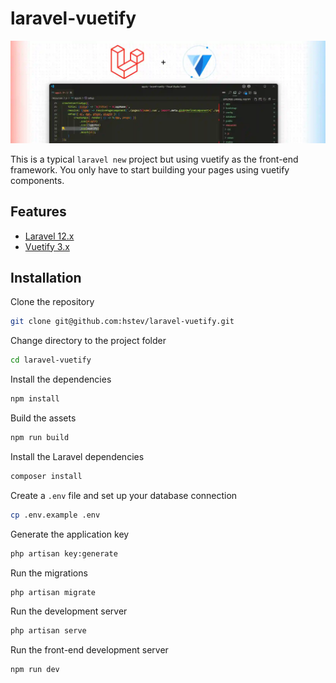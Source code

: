 # laravel-vuetify

![cover](./public/gh-cover.webp)

This is a typical `laravel new` project but using vuetify as the front-end framework. You only have to start building your pages using vuetify components.

## Features
- [Laravel 12.x](https://laravel.com)
- [Vuetify 3.x](https://vuetifyjs.com)

## Installation
Clone the repository
```bash
git clone git@github.com:hstev/laravel-vuetify.git
```
Change directory to the project folder
```bash
cd laravel-vuetify
```
Install the dependencies
```bash
npm install
```
Build the assets
```bash
npm run build
```
Install the Laravel dependencies
```bash
composer install
```
Create a `.env` file and set up your database connection
```bash
cp .env.example .env
```
Generate the application key
```bash
php artisan key:generate
```
Run the migrations
```bash
php artisan migrate
```
Run the development server
```bash
php artisan serve
```
Run the front-end development server
```bash
npm run dev
```